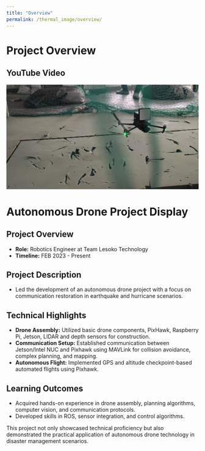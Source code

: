 ```yaml
---
title: "Overview"
permalink: /thermal_image/overview/
---
```

<!-- <div>
    <a href="https://github.com/AnshShah3009/AutonomousDrone" target="_blank" style="display: inline-block; padding: 10px 15px; background-color: #24292e; color: #ffffff; border-radius: 5px; font-family: Arial, sans-serif; text-decoration: none;">
        <i class="fab fa-github" style="margin-right: 5px;"></i> View on GitHub
    </a>
</div> -->

# Project Overview

## YouTube Video

<!--<iframe width="560" height="315" src="https://www.youtube.com/embed/QwA_yBjVZdA" frameborder="0" allow="accelerometer; autoplay; clipboard-write; encrypted-media; gyroscope; picture-in-picture" allowfullscreen></iframe> -->

![Image Description](/images/portfolio/AutonomousDrone/IMG_20191116_210726.jpg)

 
# Autonomous Drone Project Display

## Project Overview
- **Role:** Robotics Engineer at Team Lesoko Technology
- **Timeline:** FEB 2023 - Present

## Project Description
- Led the development of an autonomous drone project with a focus on communication restoration in earthquake and hurricane scenarios.

## Technical Highlights
- **Drone Assembly:** Utilized basic drone components, PixHawk, Raspberry Pi, Jetson, LIDAR and depth sensors for construction.
- **Communication Setup:** Established communication between Jetson/Intel NUC and Pixhawk using MAVLink for collision avoidance, complex planning, and mapping.
- **Autonomous Flight:** Implemented GPS and altitude checkpoint-based automated flights using Pixhawk.

## Learning Outcomes
- Acquired hands-on experience in drone assembly, planning algorithms, computer vision, and communication protocols.
- Developed skills in ROS, sensor integration, and control algorithms.

This project not only showcased technical proficiency but also demonstrated the practical application of autonomous drone technology in disaster management scenarios.
